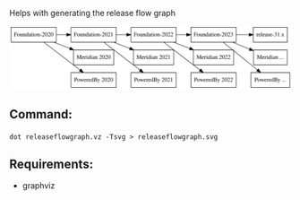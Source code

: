Helps with generating the release flow graph


![Graph showing release flow](releaseflowgraph.svg "Release Flow")

## Command:
 `dot releaseflowgraph.vz -Tsvg > releaseflowgraph.svg`

## Requirements:
* graphviz